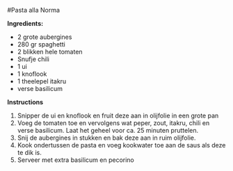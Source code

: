 #Pasta alla Norma

**Ingredients:**
- 2 grote aubergines
- 280 gr spaghetti
- 2 blikken hele tomaten
- Snufje chili
- 1 ui
- 1 knoflook
- 1 theelepel itakru
- verse basilicum

**Instructions**
1. Snipper de ui en knoflook en fruit deze aan in olijfolie in een grote pan
2. Voeg de tomaten toe en vervolgens wat peper, zout, itakru, chili en verse basilicum. Laat het geheel voor ca. 25 minuten pruttelen.
3. Snij de aubergines in stukken en bak deze aan in ruim olijfolie.
4. Kook ondertussen de pasta en voeg kookwater toe aan de saus als deze te dik is.
5. Serveer met extra basilicum en pecorino